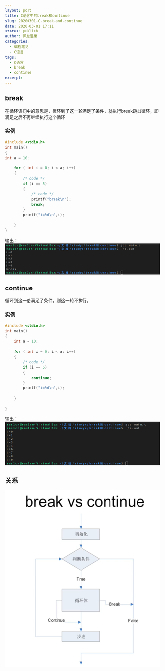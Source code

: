 ```yaml
---
layout: post
title: C语言中的break和continue
slug: 20200301-C-break-and-continue
date: 2020-03-01 17:11
status: publish
author: 风也温柔
categories: 
  - 编程笔记
  - C语言
tags: 
  - C语言
  - break
  - continue
excerpt: 
---
```


## break

在循环语句中的意思是，循环到了这一轮满足了条件，就执行break跳出循环，即满足之后不再继续执行这个循环
### 实例

~~~c
#include <stdio.h>
int main()
{
int a = 10;

    for ( int i = 0; i < a; i++)
    {
        /* code */
        if (i == 5)
        {
            /* code */
            printf("break\n");
            break;
        }
        printf("i=%d\n",i);
        
    }
}

~~~
输出：
![](./images/Snipaste_2020-03-01_17-19-49.png)

## continue

循环到这一伦满足了条件，则这一轮不执行。

### 实例

~~~c
#include <stdio.h>
int main()
{
    int a = 10;

    for ( int i = 0; i < a; i++)
    {
        /* code */
        if (i == 5)
        {
            continue;
        }
        printf("i=%d\n",i);
        
    }

}
~~~

输出：
![](./images/Snipaste_2020-03-01_17-25-47.png)

## 关系
![](images/Snipaste_2020-03-01_17-38-08.png)